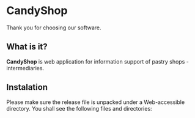 CandyShop
===========
Thank you for choosing our software.

What is it?
-----------
**CandyShop** is web application for information support of pastry shops - 
intermediaries.

Instalation
-----------
Please make sure the release file is unpacked under a Web-accessible directory. 
You shall see the following files and directories:
